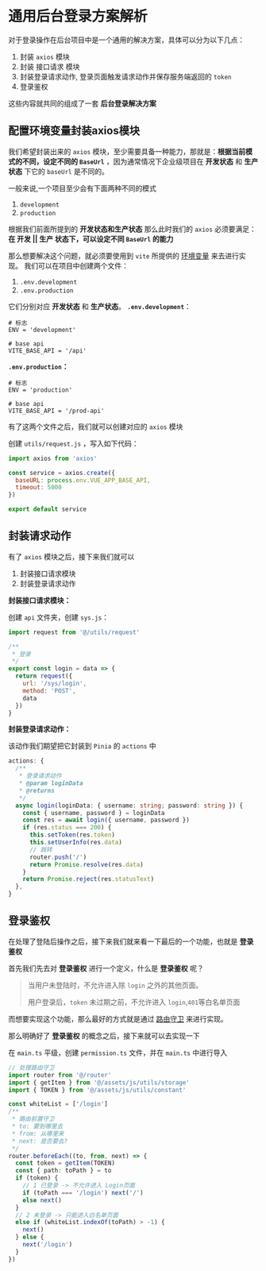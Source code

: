 # 通用后台登录方案解析

对于登录操作在后台项目中是一个通用的解决方案，具体可以分为以下几点：

1. 封装 `axios` 模块
2. 封装 接口请求 模块
3. 封装登录请求动作, 登录页面触发请求动作并保存服务端返回的 `token`
4. 登录鉴权

这些内容就共同的组成了一套 **后台登录解决方案**

## 配置环境变量封装axios模块

我们希望封装出来的 `axios` 模块，至少需要具备一种能力，那就是：**根据当前模式的不同，设定不同的 `BaseUrl`** ，因为通常情况下企业级项目在 **开发状态** 和 **生产状态** 下它的 `baseUrl` 是不同的。

一般来说,一个项目至少会有下面两种不同的模式

1. `development`
2. `production`

根据我们前面所提到的 **开发状态和生产状态** 那么此时我们的 `axios` 必须要满足：**在 开发 || 生产 状态下，可以设定不同 `BaseUrl` 的能力**

那么想要解决这个问题，就必须要使用到 `vite` 所提供的 [环境变量](https://cn.vitejs.dev/guide/env-and-mode.html) 来去进行实现。
我们可以在项目中创建两个文件：

1. `.env.development`
2. `.env.production`

它们分别对应 **开发状态** 和 **生产状态**。
**`.env.development`**：

```
# 标志
ENV = 'development'

# base api
VITE_BASE_API = '/api'
```

**`.env.production`：**

```
# 标志
ENV = 'production'

# base api
VITE_BASE_API = '/prod-api'
```

有了这两个文件之后，我们就可以创建对应的 `axios` 模块

创建 `utils/request.js` ，写入如下代码：

```js
import axios from 'axios'

const service = axios.create({
  baseURL: process.env.VUE_APP_BASE_API,
  timeout: 5000
})

export default service
```

## 封装请求动作

有了 `axios` 模块之后，接下来我们就可以

1. 封装接口请求模块
2. 封装登录请求动作

**封装接口请求模块：**

创建 `api` 文件夹，创建 `sys.js`：

```js
import request from '@/utils/request'

/**
 * 登录
 */
export const login = data => {
  return request({
    url: '/sys/login',
    method: 'POST',
    data
  })
}
```

**封装登录请求动作：**

该动作我们期望把它封装到 `Pinia` 的 `actions` 中

```ts
actions: {
  /**
   * 登录请求动作
   * @param loginData
   * @returns
   */
  async login(loginData: { username: string; password: string }) {
    const { username, password } = loginData
    const res = await login({ username, password })
    if (res.status === 200) {
      this.setToken(res.token)
      this.setUserInfo(res.data)
      // 跳转
      router.push('/')
      return Promise.resolve(res.data)
    }
    return Promise.reject(res.statusText)
  },
}
```

## 登录鉴权

在处理了登陆后操作之后，接下来我们就来看一下最后的一个功能，也就是 **登录鉴权**

首先我们先去对 **登录鉴权** 进行一个定义，什么是  **登录鉴权** 呢？

> 当用户未登陆时，不允许进入除 `login` 之外的其他页面。
>
> 用户登录后，`token` 未过期之前，不允许进入 `login`,`401`等白名单页面

而想要实现这个功能，那么最好的方式就是通过 [路由守卫](https://router.vuejs.org/zh/guide/advanced/navigation-guards.html#%E5%85%A8%E5%B1%80%E5%89%8D%E7%BD%AE%E5%AE%88%E5%8D%AB) 来进行实现。

那么明确好了 **登录鉴权** 的概念之后，接下来就可以去实现一下

在 `main.ts` 平级，创建 `permission.ts` 文件，并在 `main.ts` 中进行导入

```ts
// 处理路由守卫
import router from '@/router'
import { getItem } from '@/assets/js/utils/storage'
import { TOKEN } from '@/assets/js/utils/constant'

const whiteList = ['/login']
/**
 * 路由前置守卫
 * to: 要到哪里去
 * from: 从哪里来
 * next: 是否要去?
 */
router.beforeEach((to, from, next) => {
  const token = getItem(TOKEN)
  const { path: toPath } = to
  if (token) {
    // 1 已登录 -> 不允许进入 Login页面
    if (toPath === '/login') next('/')
    else next()
  }
  // 2 未登录 -> 只能进入白名单页面
  else if (whiteList.indexOf(toPath) > -1) {
    next()
  } else {
    next('/login')
  }
})
```
